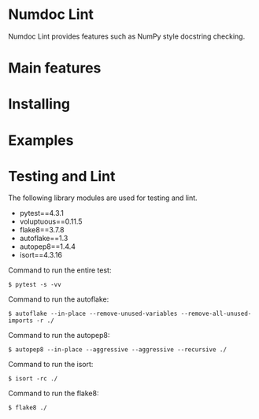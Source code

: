 # Numdoc Lint

Numdoc Lint provides features such as NumPy style docstring checking.

# Main features

# Installing

# Examples

# Testing and Lint

The following library modules are used for testing and lint.

- pytest==4.3.1
- voluptuous==0.11.5
- flake8==3.7.8
- autoflake==1.3
- autopep8==1.4.4
- isort==4.3.16

Command to run the entire test:

```
$ pytest -s -vv
```

Command to run the autoflake:

```
$ autoflake --in-place --remove-unused-variables --remove-all-unused-imports -r ./
```

Command to run the autopep8:

```
$ autopep8 --in-place --aggressive --aggressive --recursive ./
```

Command to run the isort:

```
$ isort -rc ./
```

Command to run the flake8:

```
$ flake8 ./
```
